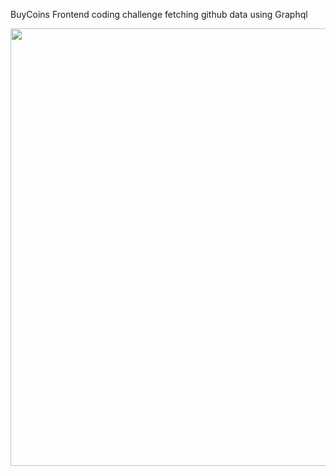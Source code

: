 BuyCoins Frontend coding challenge fetching github data using Graphql 

<img src="https://github.com/GodfreySam/github_project_page/blob/master/stage/image/demo.gif" width="700">